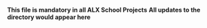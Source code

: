 **This file is mandatory in all ALX School Projects**
__All updates to the directory would appear here__
